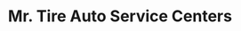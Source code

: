 ---
title: "Mr. Tire Auto Service Centers"
url: /ephrata/mr-tire-auto-service-centers/
shop: tyres
---